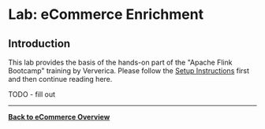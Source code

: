 <!--
Licensed to the Apache Software Foundation (ASF) under one
or more contributor license agreements.  See the NOTICE file
distributed with this work for additional information
regarding copyright ownership.  The ASF licenses this file
to you under the Apache License, Version 2.0 (the
"License"); you may not use this file except in compliance
with the License.  You may obtain a copy of the License at

  http://www.apache.org/licenses/LICENSE-2.0

Unless required by applicable law or agreed to in writing,
software distributed under the License is distributed on an
"AS IS" BASIS, WITHOUT WARRANTIES OR CONDITIONS OF ANY
KIND, either express or implied.  See the License for the
specific language governing permissions and limitations
under the License.
-->

# Lab: eCommerce Enrichment

## Introduction

This lab provides the basis of the hands-on part of the "Apache Flink Bootcamp"
training by Ververica. Please follow the [Setup Instructions](../../README.md#setup-your-development-environment) first
and then continue reading here.

TODO - fill out

-----

[**Back to eCommerce Overview**](../README.md)
